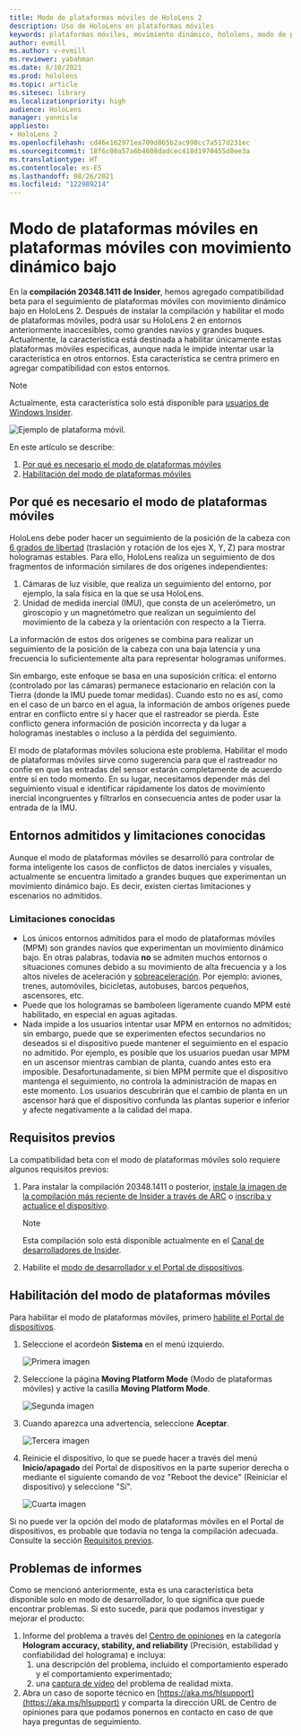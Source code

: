 ```yaml
---
title: Modo de plataformas móviles de HoloLens 2
description: Uso de HoloLens en plataformas móviles
keywords: plataformas móviles, movimiento dinámico, hololens, modo de plataformas móviles
author: evmill
ms.author: v-evmill
ms.reviewer: yabahman
ms.date: 8/10/2021
ms.prod: hololens
ms.topic: article
ms.sitesec: library
ms.localizationpriority: high
audience: HoloLens
manager: yannisle
appliesto:
- HoloLens 2
ms.openlocfilehash: cd46e162971ea709d865b2ac998cc7a517d231ec
ms.sourcegitcommit: 18f6c00a57a6b4608dadcec418d1970455d8ee3a
ms.translationtype: HT
ms.contentlocale: es-ES
ms.lasthandoff: 08/26/2021
ms.locfileid: "122989214"
---
```

# <a name="moving-platform-mode-on-low-dynamic-motion-moving-platforms"></a>Modo de plataformas móviles en plataformas móviles con movimiento dinámico bajo

En la **compilación 20348.1411 de Insider**, hemos agregado compatibilidad beta para el seguimiento de plataformas móviles con movimiento dinámico bajo en HoloLens 2. Después de instalar la compilación y habilitar el modo de plataformas móviles, podrá usar su HoloLens 2 en entornos anteriormente inaccesibles, como grandes navíos y grandes buques. Actualmente, la característica está destinada a habilitar únicamente estas plataformas móviles específicas, aunque nada le impide intentar usar la característica en otros entornos. Esta característica se centra primero en agregar compatibilidad con estos entornos.

> [!NOTE]
> Actualmente, esta característica solo está disponible para [usuarios de Windows Insider](hololens-insider.md).

![Ejemplo de plataforma móvil.](./images/mpm-compare.gif)

En este artículo se describe:

1. [Por qué es necesario el modo de plataformas móviles](#why-moving-platform-mode-is-necessary)
1. [Habilitación del modo de plataformas móviles](#enabling-moving-platform-mode)

## <a name="why-moving-platform-mode-is-necessary"></a>Por qué es necesario el modo de plataformas móviles

HoloLens debe poder hacer un seguimiento de la posición de la cabeza con [6 grados de libertad](https://en.wikipedia.org/wiki/Six_degrees_of_freedom) (traslación y rotación de los ejes X, Y, Z) para mostrar hologramas estables. Para ello, HoloLens realiza un seguimiento de dos fragmentos de información similares de dos orígenes independientes:

1. Cámaras de luz visible, que realiza un seguimiento del entorno, por ejemplo, la sala física en la que se usa HoloLens.
1. Unidad de medida inercial (IMU), que consta de un acelerómetro, un giroscopio y un magnetómetro que realizan un seguimiento del movimiento de la cabeza y la orientación con respecto a la Tierra.

La información de estos dos orígenes se combina para realizar un seguimiento de la posición de la cabeza con una baja latencia y una frecuencia lo suficientemente alta para representar hologramas uniformes.

Sin embargo, este enfoque se basa en una suposición crítica: el entorno (controlado por las cámaras) permanece estacionario en relación con la Tierra (donde la IMU puede tomar medidas). Cuando esto no es así, como en el caso de un barco en el agua, la información de ambos orígenes puede entrar en conflicto entre sí y hacer que el rastreador se pierda. Este conflicto genera información de posición incorrecta y da lugar a hologramas inestables o incluso a la pérdida del seguimiento.

El modo de plataformas móviles soluciona este problema. Habilitar el modo de plataformas móviles sirve como sugerencia para que el rastreador no confíe en que las entradas del sensor estarán completamente de acuerdo entre sí en todo momento. En su lugar, necesitamos depender más del seguimiento visual e identificar rápidamente los datos de movimiento inercial incongruentes y filtrarlos en consecuencia antes de poder usar la entrada de la IMU.

## <a name="supported-environments-and-known-limitations"></a>Entornos admitidos y limitaciones conocidas

Aunque el modo de plataformas móviles se desarrolló para controlar de forma inteligente los casos de conflictos de datos inerciales y visuales, actualmente se encuentra limitado a grandes buques que experimentan un movimiento dinámico bajo. Es decir, existen ciertas limitaciones y escenarios no admitidos.

### <a name="known-limitations"></a>Limitaciones conocidas

- Los únicos entornos admitidos para el modo de plataformas móviles (MPM) son grandes navíos que experimentan un movimiento dinámico bajo. En otras palabras, todavía **no** se admiten muchos entornos o situaciones comunes debido a su movimiento de alta frecuencia y a los altos niveles de aceleración y [sobreaceleración](https://en.wikipedia.org/wiki/Jerk_(physics)). Por ejemplo: aviones, trenes, automóviles, bicicletas, autobuses, barcos pequeños, ascensores, etc.
- Puede que los hologramas se bamboleen ligeramente cuando MPM esté habilitado, en especial en aguas agitadas.
- Nada impide a los usuarios intentar usar MPM en entornos no admitidos; sin embargo, puede que se experimenten efectos secundarios no deseados si el dispositivo puede mantener el seguimiento en el espacio no admitido. Por ejemplo, es posible que los usuarios puedan usar MPM en un ascensor mientras cambian de planta, cuando antes esto era imposible. Desafortunadamente, si bien MPM permite que el dispositivo mantenga el seguimiento, no controla la administración de mapas en este momento. Los usuarios descubrirán que el cambio de planta en un ascensor hará que el dispositivo confunda las plantas superior e inferior y afecte negativamente a la calidad del mapa.

## <a name="prerequisites"></a>Requisitos previos

La compatibilidad beta con el modo de plataformas móviles solo requiere algunos requisitos previos:

1. Para instalar la compilación 20348.1411 o posterior, [instale la imagen de la compilación más reciente de Insider a través de ARC](hololens-insider.md#ffu-download-and-flash-directions) o [inscriba y actualice el dispositivo](hololens-insider.md#start-receiving-insider-builds).

   > [!NOTE]
   > Esta compilación solo está disponible actualmente en el [Canal de desarrolladores de Insider](hololens-insider.md#start-receiving-insider-builds).

2. Habilite el [modo de desarrollador y el Portal de dispositivos](/mixed-reality/develop/platform-capabilities-and-apis/using-the-windows-device-portal).

## <a name="enabling-moving-platform-mode"></a>Habilitación del modo de plataformas móviles

Para habilitar el modo de plataformas móviles, primero [habilite el Portal de dispositivos](/windows/mixed-reality/develop/platform-capabilities-and-apis/using-the-windows-device-portal).

1. Seleccione el acordeón **Sistema** en el menú izquierdo.

   ![Primera imagen](.\images\moving-platform-1w.png)

2. Seleccione la página **Moving Platform Mode** (Modo de plataformas móviles) y active la casilla **Moving Platform Mode**.

    ![Segunda imagen](.\images\moving-platform-2z.png)

3. Cuando aparezca una advertencia, seleccione **Aceptar**.

   ![Tercera imagen](.\images\moving-platform-3w.png)

4. Reinicie el dispositivo, lo que se puede hacer a través del menú **Inicio/apagado** del Portal de dispositivos en la parte superior derecha o mediante el siguiente comando de voz &quot;Reboot the device&quot; (Reiniciar el dispositivo) y seleccione &quot;Sí&quot;.

   ![Cuarta imagen](.\images\moving-platform-4z.png)

Si no puede ver la opción del modo de plataformas móviles en el Portal de dispositivos, es probable que todavía no tenga la compilación adecuada. Consulte la sección [Requisitos previos](#prerequisites).

## <a name="reporting-issues"></a>Problemas de informes

Como se mencionó anteriormente, esta es una característica beta disponible solo en modo de desarrollador, lo que significa que puede encontrar problemas. Si esto sucede, para que podamos investigar y mejorar el producto:

1. Informe del problema a través del [Centro de opiniones](hololens-feedback.md) en la categoría **Hologram accuracy, stability, and reliability** (Precisión, estabilidad y confiabilidad del holograma) e incluya:
    1. una descripción del problema, incluido el comportamiento esperado y el comportamiento experimentado;
    1. una [captura de vídeo](holographic-photos-and-videos.md#capture-a-mixed-reality-video) del problema de realidad mixta.
2.  Abra un caso de soporte técnico en [https://aka.ms/hlsupport](https://aka.ms/hlsupport) y comparta la dirección URL de Centro de opiniones para que podamos ponernos en contacto en caso de que haya preguntas de seguimiento.